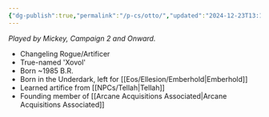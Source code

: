 ```yaml
---
{"dg-publish":true,"permalink":"/p-cs/otto/","updated":"2024-12-23T13:12:27.516-05:00"}
---
```


*Played by Mickey, Campaign 2 and Onward.*

- Changeling Rogue/Artificer
- True-named 'Xovol'
- Born ~1985 B.R.
- Born in the Underdark, left for [[Eos/Ellesion/Emberhold\|Emberhold]]
- Learned artifice from [[NPCs/Tellah\|Tellah]]
- Founding member of [[Arcane Acquisitions Associated\|Arcane Acquisitions Associated]]